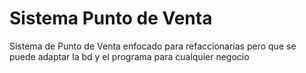 <h1>Sistema Punto de Venta</h1>

Sistema de Punto de Venta enfocado para refaccionarias pero que se puede adaptar la bd y el programa para cualquier negocio
